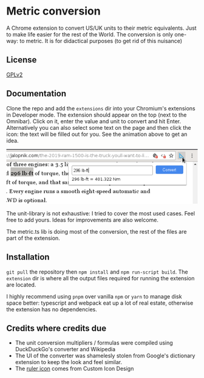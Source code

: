 # Metric conversion

A Chrome extension to convert US/UK units to their metric equivalents. Just to make life easier for the rest of the World. The conversion is only one-way: to metric. It is for didactical purposes (to get rid of this nuisance)

## License

[GPLv2](https://en.wikipedia.org/wiki/GNU_General_Public_License#Version_2)


## Documentation

Clone the repo and add the `extensions` dir into your Chromium's extensions in Developer mode. The extension should appear on the top (next to the Omnibar). Click on it, enter the value and unit to convert and hit Enter. Alternatively you can also select some text on the page and then click the icon: the text will be filled out for you. See the animation above to get an idea.

![metric-conv](doc/metric.png)

The unit-library is not exhaustive: I tried to cover the most used cases. Feel free to add yours. Ideas for improvements are also welcome.

The metric.ts lib is doing most of the conversion, the rest of the files are part of the extension.

## Installation

`git pull` the repository then `npm install` and `npm run-script build`. The `extension` dir is where all the output files required for running the extension are located.

I highly recommend using `pnpm` over vanilla `npm` or `yarn` to manage disk space better: typescript and webpack eat up a lot of real estate, otherwise the extension has no dependencies.

## Credits where credits due

- The unit conversion multipliers / formulas were compiled using DuckDuckGo's converter and Wikipedia
- The UI of the converter was shamelesly stolen from Google's dictionary extension to keep the look and feel similar.
- The [ruler icon](http://www.iconarchive.com/show/flatastic-7-icons-by-custom-icon-design/Triangle-ruler-icon.html) comes from Custom Icon Design